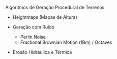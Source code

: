 Algoritmos de Geração Procedural de Terrenos:
- Heightmaps (Mapas de Altura)
- Geração com Ruído
    - Perlin Noise 
    - Fractional Brownian Motion (fBm) / Octaves

- Erosão Hidráulica e Térmica
